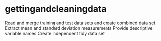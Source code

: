 # gettingandcleaningdata

Read and merge training and test data sets and create combined data set. 
Extract mean and standard deviation measurements 
Provide descriptive variable names 
Create independent tidy data set
